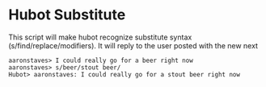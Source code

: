 # Hubot Substitute

This script will make hubot recognize substitute syntax (s/find/replace/modifiers).  It will reply to the user posted with the new next

```
aaronstaves> I could really go for a beer right now
aaronstaves> s/beer/stout beer/
Hubot> aaronstaves: I could really go for a stout beer right now
```
